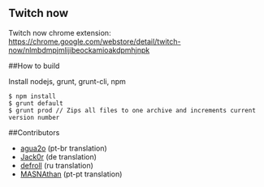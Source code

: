## Twitch now

Twitch now chrome extension:
  https://chrome.google.com/webstore/detail/twitch-now/nlmbdmpjmlijibeockamioakdpmhjnpk
  
  
##How to build

Install nodejs, grunt, grunt-cli, npm 

```
$ npm install
$ grunt default
$ grunt prod // Zips all files to one archive and increments current version number

```

##Contributors

* [agua2o](https://github.com/agua2o) (pt-br translation)
* [Jack0r](https://github.com/Jack0r) (de translation)
* [defroll](https://github.com/defroll) (ru translation)
* [MASNAthan](https://github.com/ReiDuKuduro) (pt-pt translation) 
